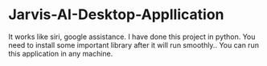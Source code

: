 # Jarvis-AI-Desktop-Appllication
It works like siri, google assistance. I have done this project in python. You need to install some important library after it will run smoothly.. You can run this application in any machine.
